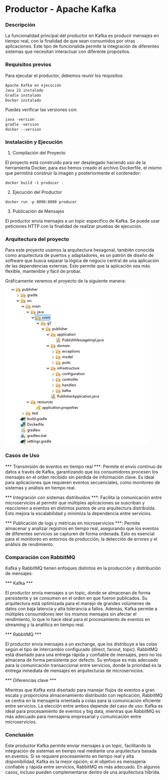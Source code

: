# Productor - Apache Kafka

### Descripción

La funcionalidad principal del productor en Kafka es producir mensajes en tiempo real, con la finalidad de que sean consumidos por otras aplicaciones. Este tipo de funcionalida permite la integración de diferentes sistemas que necesitan interactuar con diferente propósitos.

### Requisitos previos

Para ejecutar el productor, debemos reunir los requisitos:

```
Apache Kafka en ejecución
Java 22 instalado
Gradle instalado
Docker instalado
```

Puedes verificar las versiones con:

```
java -version
gradle -version
docker --version
```

### Instalación y Ejecución

1. Compilación del Proyecto

El proyecto está construído para ser desplegado haciendo uso de la herramienta Docker, para eso hemos creado el archivo Dockerfile, el mismo que permitirá construir la imagen y posteriormente el contenedor:

```
docker build -t producer .
```

2. Ejecución del Productor

```
docker run -p 8090:8090 producer
```

3. Publicación de Mensajes

El productor envía mensajes a un topic específico de Kafka. Se puede usar peticiones HTTP con la finalidad de realizar pruebas de ejecución.

### Arquitectura del proyecto

Para este proyecto usamos la arquitectura hexagonal, también conocida como arquitectura de puertos y adaptadores, es un patrón de diseño de software que busca separar la lógica de negocio central de una aplicación de las dependencias externas. Esto permite que la aplicación sea más flexible, mantenible y fácil de probar.

Gráficamente veremos el proyecto de la siguiente manera:

![Consumer Kafka](./kafka-images/EstructuraProyectoProducer.png)

### Casos de Uso

*** Transmisión de eventos en tiempo real ***: Permite el envío continuo de datos a través de Kafka, garantizando que los consumidores procesen los mensajes en el orden recibido sin pérdida de información clave. Es ideal para aplicaciones que requieren eventos secuenciales, como monitoreo de sistemas y análisis en tiempo real.

*** Integración con sistemas distribuidos ***: Facilita la comunicación entre microservicios al permitir que múltiples aplicaciones se suscriban y reaccionen a eventos en distintos puntos de una arquitectura distribuida. Esto mejora la escalabilidad y minimiza la dependencia entre servicios.

*** Publicación de logs y métricas en microservicios ***: Permite almacenar y analizar registros en tiempo real, asegurando que los eventos de diferentes servicios se capturen de forma ordenada. Esto es esencial para el monitoreo en entornos de producción, la detección de errores y el análisis de rendimiento.

### Comparación con RabbitMQ

Kafka y RabbitMQ tienen enfoques distintos en la producción y distribución de mensajes:

*** Kafka ***

El productor envía mensajes a un topic, donde se almacenan de forma persistente y se consumen en el orden en que fueron publicados. Su arquitectura está optimizada para el manejo de grandes volúmenes de datos con baja latencia y alta tolerancia a fallos. Además, Kafka permite a múltiples consumidores leer los mismos mensajes sin afectar el rendimiento, lo que lo hace ideal para el procesamiento de eventos en streaming y la analítica en tiempo real.

*** RabbitMQ ***

El productor envía mensajes a un exchange, que los distribuye a las colas según el tipo de intercambio configurado (direct, fanout, topic). RabbitMQ está diseñado para una entrega rápida y confiable de mensajes, pero no los almacena de forma persistente por defecto. Su enfoque es más adecuado para la comunicación transaccional entre servicios, donde la prioridad es la entrega inmediata de mensajes en arquitecturas de microservicios.

*** Diferencias clave ***

Mientras que Kafka está diseñado para manejar flujos de eventos a gran escala y proporciona almacenamiento distribuido con replicación, RabbitMQ se centra en la mensajería orientada a colas para la comunicación eficiente entre servicios. La elección entre ambos depende del caso de uso: Kafka es ideal para procesamiento de eventos y big data, mientras que RabbitMQ es más adecuado para mensajería empresarial y comunicación entre microservicios.

### Conclusión

Este productor Kafka permite enviar mensajes a un topic, facilitando la integración de sistemas en tiempo real mediante una arquitectura basada en eventos. Si se requiere procesamiento en tiempo real y alta disponibilidad, Kafka es la mejor opción; si el objetivo es mensajería confiable y rápida entre servicios, RabbitMQ es más adecuado. En algunos casos, incluso pueden complementarse dentro de una arquitectura híbrida.